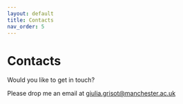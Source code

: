 ```yaml
---
layout: default
title: Contacts
nav_order: 5
---
```


<!-- [Home](index.md)  | [CV](cv.md) | [Publications](publications.md) | [Scripts and coding tutorials](coding.md) | [Contact me](contacts.md) -->

# Contacts
 
Would you like to get in touch?

Please drop me an email at [giulia.grisot@manchester.ac.uk](mailto:giulia.grisot@manchester.ac.uk)
